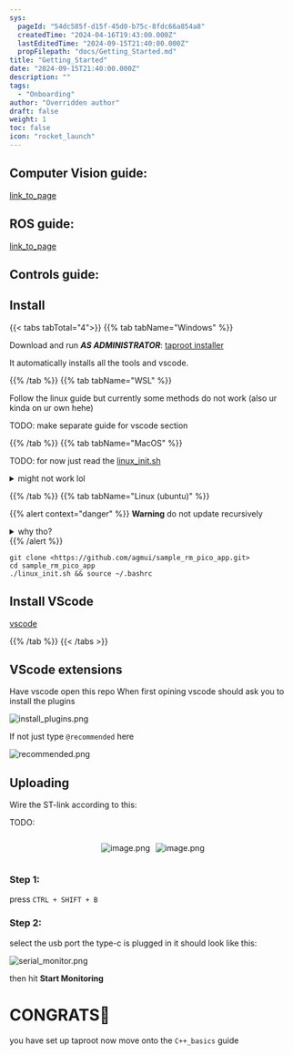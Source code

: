 ```yaml
---
sys:
  pageId: "54dc585f-d15f-45d0-b75c-8fdc66a854a8"
  createdTime: "2024-04-16T19:43:00.000Z"
  lastEditedTime: "2024-09-15T21:40:00.000Z"
  propFilepath: "docs/Getting_Started.md"
title: "Getting_Started"
date: "2024-09-15T21:40:00.000Z"
description: ""
tags:
  - "Onboarding"
author: "Overridden author"
draft: false
weight: 1
toc: false
icon: "rocket_launch"
---
```


## Computer Vision guide:

[link_to_page](86d45bc0-388b-4d26-8848-44f255f73d0e)

## ROS guide:

[link_to_page](3c76c1de-ec8f-46d6-8b0a-294005edc2d5)

## Controls guide:

## Install

{{< tabs tabTotal="4">}}
{{% tab tabName="Windows" %}}

Download and run _**AS ADMINISTRATOR**_: [taproot installer](https://github.com/Thornbots/TeachingFreshies/releases/tag/1.0)

It automatically installs all the tools and vscode.

{{% /tab %}}
{{% tab tabName="WSL" %}}

Follow the linux guide but currently some methods do not work (also ur kinda on ur own hehe)

TODO: make separate guide for vscode section

{{% /tab %}}
{{% tab tabName="MacOS" %}}

TODO: for now just read the [linux_init.sh](https://github.com/agmui/sample_rm_pico_app/blob/main/linux_init.sh)

<details>
<summary>might not work lol</summary>

`brew install libusb pkg-config`

Next install: [vscode](https://code.visualstudio.com/Download)

</details>

{{% /tab %}}
{{% tab tabName="Linux (ubuntu)" %}}

{{% alert context="danger" %}}
**Warning** do not update recursively
<details>
<summary>why tho?</summary>
There are some submodules that may go on for a while (like tinyusb) and I highly
recommend you don't need to get them.
If you want to see what submodules I update just look in `linux_init.sh`
</details>
{{% /alert %}}

```shell
git clone <https://github.com/agmui/sample_rm_pico_app.git>
cd sample_rm_pico_app
./linux_init.sh && source ~/.bashrc
```

## Install VScode

[vscode](https://code.visualstudio.com/Download)

{{% /tab %}}
{{< /tabs >}}

## VScode extensions

Have vscode open this repo
When first opining vscode should ask you to install the plugins

![install_plugins.png](https://prod-files-secure.s3.us-west-2.amazonaws.com/d518164a-d88e-44d1-a4ee-3adb3bd8bce0/89bd30f0-1825-4e77-867b-0a41ce370880/install_plugins.png?X-Amz-Algorithm=AWS4-HMAC-SHA256&X-Amz-Content-Sha256=UNSIGNED-PAYLOAD&X-Amz-Credential=ASIAZI2LB466THO4SOAU%2F20250318%2Fus-west-2%2Fs3%2Faws4_request&X-Amz-Date=20250318T131836Z&X-Amz-Expires=3600&X-Amz-Security-Token=IQoJb3JpZ2luX2VjEAUaCXVzLXdlc3QtMiJGMEQCIHppip3Mn5BVEcXYIrawjVMZIXqTiiKMiNwFXcrT8Z1uAiAYi2ZqAkhLI9yjQDJWn709oiyeJ1CKvlYFXlpUMFbquCr%2FAwheEAAaDDYzNzQyMzE4MzgwNSIM6v111SFCjdQVJKr4KtwDAeVmyV5csZQbm7uegeo0grosAj20vIyGUg3X9SRrCJKCR7aRgymd4jOui4Mlbb3gFrq3WN1Fj6%2F%2Bw4pLlVn4SDEW0%2BDVxAaYU%2BrIzegsXJ9vq1BmaGr6JoyUEQK0r54BsQ5hlFiUVwgy6am%2FMp136%2B7V5zcirS98QKw0ujLu%2FSKgVOI2P42N1s0VWTHbebjHmRDde0Ik2IdTSIeLBIQlsq5sXErYzR7CW8v52ZskVr6xaO%2B52mp3KqjYyua%2Ftz2HkG4D8cOL4WEWT0U%2FDHHyE2FlkI6pbBf6rAKM9yOcKhJDCpr4mexFAaOrMZhwaZWe5nmQ2zsJXiU1V9ytfpWK3NunvuqekHFOdc0si2LwUixajlmqE%2F3oheTzMfGHYkkQEdKDrGYrAIaorqtzX7ZlcovT5Jv8K1Xf9ymTLgcTlhvU6IV3rZZenG9ydlw4P9Y3CnNF9vaoa4GWLcP5O4f8vjEnuXUqYyLbFuXj9kjv3cy8E%2FKhUTMjqZhIebkq0FDPdUy3RkWmZxtQ%2FgJIPJA5u%2BrRX%2FFgTYGZqG1eYqZ9CjmebXsbfzg6h7Lp1IYH6r%2B4AmBsXzBmTnUU8Yh9RstE686A4YiKatPGBXIXOTnJ4XEUbLJgZc2WayeOq3Mw1tXlvgY6pgHSTsuJIenvV%2BR%2FCEXsQljSoPBpbw452o1t%2FazMjw%2Fgq4hKJ4vus3SF9iAP8lLPsTva9kf%2Bkc6WYhrlJ57FpX9oV5yFi26tn1WhC714VprfSYUXwar8TnQvZQEOL50k77t4N9Sl2TiDbQpvLQxuLjNV0uV07Q5%2FPnWl2U%2Fm8QggQVU8TlzQaLqpX15tqZP3R49Y244uSPFGgNsTjE1kt42oZnMJQcRW&X-Amz-Signature=c815c886a4af796c0a339e0174239f36b93db472aa74b2f76b2327084a73e714&X-Amz-SignedHeaders=host&x-id=GetObject)

If not just type `@recommended` here  

![recommended.png](https://prod-files-secure.s3.us-west-2.amazonaws.com/d518164a-d88e-44d1-a4ee-3adb3bd8bce0/61e661e9-5d85-4dfc-be0d-8d2097a5e793/recommended.png?X-Amz-Algorithm=AWS4-HMAC-SHA256&X-Amz-Content-Sha256=UNSIGNED-PAYLOAD&X-Amz-Credential=ASIAZI2LB466THO4SOAU%2F20250318%2Fus-west-2%2Fs3%2Faws4_request&X-Amz-Date=20250318T131836Z&X-Amz-Expires=3600&X-Amz-Security-Token=IQoJb3JpZ2luX2VjEAUaCXVzLXdlc3QtMiJGMEQCIHppip3Mn5BVEcXYIrawjVMZIXqTiiKMiNwFXcrT8Z1uAiAYi2ZqAkhLI9yjQDJWn709oiyeJ1CKvlYFXlpUMFbquCr%2FAwheEAAaDDYzNzQyMzE4MzgwNSIM6v111SFCjdQVJKr4KtwDAeVmyV5csZQbm7uegeo0grosAj20vIyGUg3X9SRrCJKCR7aRgymd4jOui4Mlbb3gFrq3WN1Fj6%2F%2Bw4pLlVn4SDEW0%2BDVxAaYU%2BrIzegsXJ9vq1BmaGr6JoyUEQK0r54BsQ5hlFiUVwgy6am%2FMp136%2B7V5zcirS98QKw0ujLu%2FSKgVOI2P42N1s0VWTHbebjHmRDde0Ik2IdTSIeLBIQlsq5sXErYzR7CW8v52ZskVr6xaO%2B52mp3KqjYyua%2Ftz2HkG4D8cOL4WEWT0U%2FDHHyE2FlkI6pbBf6rAKM9yOcKhJDCpr4mexFAaOrMZhwaZWe5nmQ2zsJXiU1V9ytfpWK3NunvuqekHFOdc0si2LwUixajlmqE%2F3oheTzMfGHYkkQEdKDrGYrAIaorqtzX7ZlcovT5Jv8K1Xf9ymTLgcTlhvU6IV3rZZenG9ydlw4P9Y3CnNF9vaoa4GWLcP5O4f8vjEnuXUqYyLbFuXj9kjv3cy8E%2FKhUTMjqZhIebkq0FDPdUy3RkWmZxtQ%2FgJIPJA5u%2BrRX%2FFgTYGZqG1eYqZ9CjmebXsbfzg6h7Lp1IYH6r%2B4AmBsXzBmTnUU8Yh9RstE686A4YiKatPGBXIXOTnJ4XEUbLJgZc2WayeOq3Mw1tXlvgY6pgHSTsuJIenvV%2BR%2FCEXsQljSoPBpbw452o1t%2FazMjw%2Fgq4hKJ4vus3SF9iAP8lLPsTva9kf%2Bkc6WYhrlJ57FpX9oV5yFi26tn1WhC714VprfSYUXwar8TnQvZQEOL50k77t4N9Sl2TiDbQpvLQxuLjNV0uV07Q5%2FPnWl2U%2Fm8QggQVU8TlzQaLqpX15tqZP3R49Y244uSPFGgNsTjE1kt42oZnMJQcRW&X-Amz-Signature=b97df7f460bff5445d6f2b8659f1486fa9c9e95ecb8164596a3ad0a51f4e7422&X-Amz-SignedHeaders=host&x-id=GetObject)

## Uploading

Wire the ST-link according to this:

TODO:

<div style="display: flex;flex-direction: row; column-gap:10px; max-width: 630px;justify-content: center;">
<div>

![image.png](https://prod-files-secure.s3.us-west-2.amazonaws.com/d518164a-d88e-44d1-a4ee-3adb3bd8bce0/210ecb78-1116-4d7b-b9b7-2292f66fa2c2/image.png?X-Amz-Algorithm=AWS4-HMAC-SHA256&X-Amz-Content-Sha256=UNSIGNED-PAYLOAD&X-Amz-Credential=ASIAZI2LB4663QI3QADL%2F20250318%2Fus-west-2%2Fs3%2Faws4_request&X-Amz-Date=20250318T131840Z&X-Amz-Expires=3600&X-Amz-Security-Token=IQoJb3JpZ2luX2VjEAUaCXVzLXdlc3QtMiJHMEUCIQCceajM6DY6OB7MIq3bf4jHVWmLZimsnTHb%2FbdJiFDI2gIgY3jo%2F70O0KfhuIeGhZmiKGdMwOiRwuajh5acz61ktLQq%2FwMIXhAAGgw2Mzc0MjMxODM4MDUiDPfhU9upRb0GkmibqyrcA%2FC7xKZgtx8QnlMYwVgNNhcCL2C94Q%2B2afCLQNpFvkIQyd6VZzodRtUw%2FQpbkiCjl1GzkgTVmu36iAeKLlrFiXZEf95ba21C2mRTP8tGU7C3Fq9R0YAB4y%2FBhIsuiBT2ZwKPBty%2Fmjs%2BgzZhHOB3OffyFfG1bN5dN4ifcy8BiZZFJqbGqRw4QQJgyHkNTpsXZvSGBMql8TGrQd20oBBTThzf%2BqrqXyheMVDO0YtuTsPTq8FovD7zYszTVj7j%2FDffcICHsIHnAmnAia5uBRVauWo7N50fDoke9IWD54wzrr%2FGQskVus3Vd7%2FajgbIOQF4Yv5XeocAwT02Q267F0liYhM0M6F5OKGL8HRfw%2FcCyD3K12kqz20Nc8mkThpvoPgxXR1cuOF3RnGE2QmIozbtqTcp%2FdBq2%2FhQBmv3SqegQN6Pd2Ix6wu1znJLz5JIYpkcBtH6zdUvVaUW%2BO2InRacTe2fC69YsgBaQSbxhSVZPDJmIRxxQoz7s6G%2FcFEbY733aAHkTLjyJK%2BWQHntqkz5zOSA%2BDJyZbcSW%2FJeZDGUvKuhd6nK%2Bi9SQI4KbCC%2BRVZo81AtKjk9N2PgRVZNrJe2BljfrJT0IzkD1lPP2j%2F%2F0D6d0DLSjgkNPJfyz77cMJPW5b4GOqUBzrj3ULVtIGxOSoxu24M63h09KSdFG%2F5S3F2L%2BhQlrE%2FbbID2NZUQNLtRBmpWRfErIoE1uLcuWB0zPY%2F04vEg65UildxxKIIQhtVUSOuVvIBa%2FhdV7Off8eaA036nkwasKrKJYxK77KwuuK7bNwDWd38ZCw8egEsJhyGGwa8Ej4JLZN0SpB4LJbGnN3Zv0ZMxts7SdcDBKcoY0nvFM42uHcuLTrgh&X-Amz-Signature=6391206a55be04205a47ac0d4443ecc7c3ea9960c06e40e7e8c83bcedea3d4be&X-Amz-SignedHeaders=host&x-id=GetObject)

</div>
<div>

![image.png](https://prod-files-secure.s3.us-west-2.amazonaws.com/d518164a-d88e-44d1-a4ee-3adb3bd8bce0/33a0fd0f-8ca6-4a86-8e09-26e95ded1fff/image.png?X-Amz-Algorithm=AWS4-HMAC-SHA256&X-Amz-Content-Sha256=UNSIGNED-PAYLOAD&X-Amz-Credential=ASIAZI2LB466THBQVTUP%2F20250318%2Fus-west-2%2Fs3%2Faws4_request&X-Amz-Date=20250318T131840Z&X-Amz-Expires=3600&X-Amz-Security-Token=IQoJb3JpZ2luX2VjEAUaCXVzLXdlc3QtMiJIMEYCIQCH0yF34nklHCRy1dcAJ8hIwGJmxPoRZU9aqOsSItK%2FrAIhAP4RF2SgpHcg4yDVvt1tkzceUdxkMHuY%2BMjcEpZB8yDTKv8DCF4QABoMNjM3NDIzMTgzODA1Igx8Q5Qx7qlK%2FHUKVo4q3AMq10pg82AvjEAM54xmSZ%2BFdY9Rsi4Z7lw7nQ%2FZAdrlLjcJ9RyrTJaT3CihDiwy9W7PzR58P0fRJdPFECWklAwe7XYYgs93mkzyamhsSAtrIA8JBT%2FwUnYXIK8cNIEIcXlMBAoRjuCphTZ0TDa3l8wN2U%2FM2mBiv3nlci%2F5%2BrT%2Fo7Cbjm1IodLgXNtGCrKLbwB1Oy811uPNmHUv8WVl7kRmYK9vokyoX9PAlqZwYkXF0W07%2B9jhzy2amBXZdMMTSmyLN1KJUf21lU5c6BXr%2FY9KKz5h8ns8NjgrXuIIbfC9SZMIQs1YKrgfPdyNH0%2BQ6mw0iW%2BsiFm4ZkFX54Ur%2FQuqRAQVPfvFYbc8sGhkeXW4aS85CmhPkJlp6s7%2BddUzQoTfO8N8cQ5lWu3GpzaCD0GefnCYG8YFHN3W21qGFaBesYhZwHXD9GeJkQ5lU8dE8suuBRFBUw3a8zv%2FWf0vkIj95BKc8Nq8XryjInChEIFCIhp19pqYK%2FtiRj%2BdfftNPOyIWGbBWnA8I5sPF4PQ0QoUdICM%2FkdPUpwe9mHrr5Y3tbd05uV%2BzsBHiWpf5VWSrU%2FsBosIdYNpvPZMJyU34MDW0hty8Z9Hukelexe35mzRU1xACC3X248nUTbB4TDy1eW%2BBjqkAYjxOcYTF1%2Bq49jfPm2U6vgcv3Am2BQ1N2vlzXYY1Epns%2BC5wf1ULnT%2BO4oFwJfoCD%2B2CnG0exzhpyWe%2FKI5vEAkkVng5amCCo03eYNHizA301Wa2VNKDhZu3FPFDlVKrY99whwU9bClHwuD7%2FupXHGcUz3uOo4HYBZgMHP4xLy8CGZdkq8vLQrhEwV29TuIB5g8OTw5SuFAGpG901x3x7Jd92qf&X-Amz-Signature=e8d6b57430297f6bcdf1c92306fe85347bb5467fbe05d01189c0809642993a0d&X-Amz-SignedHeaders=host&x-id=GetObject)

</div>
</div>

### Step 1:

press `CTRL + SHIFT + B`

### Step 2:

select the usb port the type-c is plugged in it should look like this:

![serial_monitor.png](https://prod-files-secure.s3.us-west-2.amazonaws.com/d518164a-d88e-44d1-a4ee-3adb3bd8bce0/f03f4774-05d4-4393-b6a0-d5efb6d315ab/serial_monitor.png?X-Amz-Algorithm=AWS4-HMAC-SHA256&X-Amz-Content-Sha256=UNSIGNED-PAYLOAD&X-Amz-Credential=ASIAZI2LB466THO4SOAU%2F20250318%2Fus-west-2%2Fs3%2Faws4_request&X-Amz-Date=20250318T131836Z&X-Amz-Expires=3600&X-Amz-Security-Token=IQoJb3JpZ2luX2VjEAUaCXVzLXdlc3QtMiJGMEQCIHppip3Mn5BVEcXYIrawjVMZIXqTiiKMiNwFXcrT8Z1uAiAYi2ZqAkhLI9yjQDJWn709oiyeJ1CKvlYFXlpUMFbquCr%2FAwheEAAaDDYzNzQyMzE4MzgwNSIM6v111SFCjdQVJKr4KtwDAeVmyV5csZQbm7uegeo0grosAj20vIyGUg3X9SRrCJKCR7aRgymd4jOui4Mlbb3gFrq3WN1Fj6%2F%2Bw4pLlVn4SDEW0%2BDVxAaYU%2BrIzegsXJ9vq1BmaGr6JoyUEQK0r54BsQ5hlFiUVwgy6am%2FMp136%2B7V5zcirS98QKw0ujLu%2FSKgVOI2P42N1s0VWTHbebjHmRDde0Ik2IdTSIeLBIQlsq5sXErYzR7CW8v52ZskVr6xaO%2B52mp3KqjYyua%2Ftz2HkG4D8cOL4WEWT0U%2FDHHyE2FlkI6pbBf6rAKM9yOcKhJDCpr4mexFAaOrMZhwaZWe5nmQ2zsJXiU1V9ytfpWK3NunvuqekHFOdc0si2LwUixajlmqE%2F3oheTzMfGHYkkQEdKDrGYrAIaorqtzX7ZlcovT5Jv8K1Xf9ymTLgcTlhvU6IV3rZZenG9ydlw4P9Y3CnNF9vaoa4GWLcP5O4f8vjEnuXUqYyLbFuXj9kjv3cy8E%2FKhUTMjqZhIebkq0FDPdUy3RkWmZxtQ%2FgJIPJA5u%2BrRX%2FFgTYGZqG1eYqZ9CjmebXsbfzg6h7Lp1IYH6r%2B4AmBsXzBmTnUU8Yh9RstE686A4YiKatPGBXIXOTnJ4XEUbLJgZc2WayeOq3Mw1tXlvgY6pgHSTsuJIenvV%2BR%2FCEXsQljSoPBpbw452o1t%2FazMjw%2Fgq4hKJ4vus3SF9iAP8lLPsTva9kf%2Bkc6WYhrlJ57FpX9oV5yFi26tn1WhC714VprfSYUXwar8TnQvZQEOL50k77t4N9Sl2TiDbQpvLQxuLjNV0uV07Q5%2FPnWl2U%2Fm8QggQVU8TlzQaLqpX15tqZP3R49Y244uSPFGgNsTjE1kt42oZnMJQcRW&X-Amz-Signature=73835554e3948762b332c6fc97dcb6569e35fb6d6420b3fb2c3072f5e4639e35&X-Amz-SignedHeaders=host&x-id=GetObject)

then hit **Start Monitoring**

# CONGRATS🎉

you have set up taproot now move onto the `C++_basics` guide

